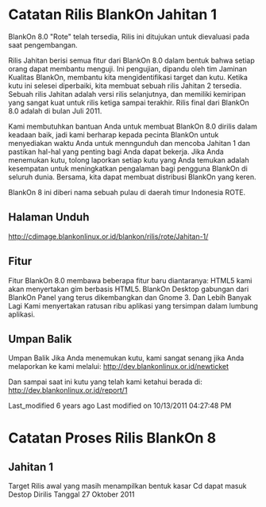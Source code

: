 # Catatan Rilis BlankOn Jahitan 1

BlankOn 8.0 "Rote" telah tersedia, Rilis ini ditujukan untuk dievaluasi pada saat pengembangan.

Rilis Jahitan berisi semua fitur dari BlankOn 8.0 dalam bentuk bahwa setiap orang dapat membantu menguji. Ini pengujian, dipandu oleh tim Jaminan Kualitas
BlankOn, membantu kita mengidentifikasi target dan kutu. Ketika kutu ini selesei diperbaiki, kita membuat sebuah rilis Jahitan 2 tersedia. Sebuah rilis
Jahitan adalah versi rilis selanjutnya, dan memiliki kemiripan yang sangat kuat untuk rilis ketiga sampai terakhir. Rilis final dari BlankOn 8.0 adalah di
bulan Juli 2011.

Kami membutuhkan bantuan Anda untuk membuat BlankOn 8.0 dirilis dalam keadaan baik, jadi kami berharap kepada pecinta BlankOn untuk menyediakan waktu Anda
untuk menngunduh dan mencoba Jahitan 1 dan pastikan hal-hal yang penting bagi Anda dapat bekerja. Jika Anda menemukan kutu, tolong laporkan setiap kutu yang
Anda temukan adalah kesempatan untuk meningkatkan pengalaman bagi pengguna BlankOn di seluruh dunia. Bersama, kita dapat membuat distribusi BlankOn yang
keren.

BlankOn 8 ini diberi nama sebuah pulau di daerah timur Indonesia ROTE.

## Halaman Unduh
​http://cdimage.blankonlinux.or.id/blankon/rilis/rote/Jahitan-1/

## Fitur
Fitur BlankOn 8.0 membawa beberapa fitur baru diantaranya:
HTML5 kami akan menyertakan gim berbasis HTML5. BlankOn Desktop gabungan dari BlankOn Panel yang terus dikembangkan dan Gnome 3. Dan Lebih Banyak Lagi Kami menyertakan ratusan ribu aplikasi yang tersimpan dalam lumbung aplikasi.

## Umpan Balik
Umpan Balik Jika Anda menemukan kutu, kami sangat senang jika Anda melaporkan ke kami melalui:
​http://dev.blankonlinux.or.id/newticket

Dan sampai saat ini kutu yang telah kami ketahui berada di:
​http://dev.blankonlinux.or.id/report/1

Last_modified 6 years ago Last modified on 10/13/2011 04:27:48 PM

# Catatan Proses Rilis BlankOn 8
## Jahitan 1
Target Rilis awal yang masih menampilkan bentuk kasar Cd dapat masuk Destop
Dirilis Tanggal 27 Oktober 2011

